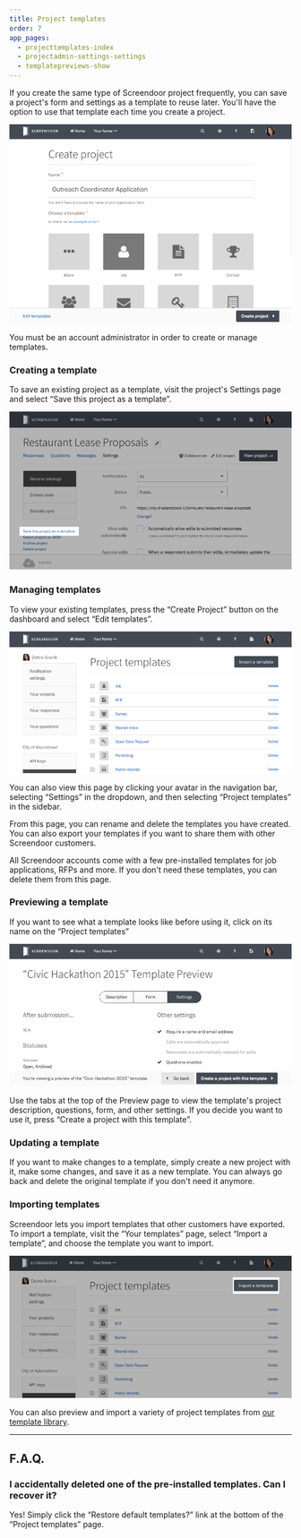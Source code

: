 ```yaml
---
title: Project templates
order: 7
app_pages:
  - projecttemplates-index
  - projectadmin-settings-settings
  - templatepreviews-show
---
```


If you create the same type of Screendoor project frequently, you can save a project's form and settings as a template to reuse later. You'll have the option to use that template each time you create a project.

![Choosing a template.](../images/create_project_2.png)

You must be an account administrator in order to create or manage templates.

### Creating a template

To save an existing project as a template, visit the project's Settings page and select &ldquo;Save this project as a template&rdquo;.

![Saving a project as a template.](../images/templates_1.png)

### Managing templates

To view your existing templates, press the &ldquo;Create Project&rdquo; button on the dashboard and select &ldquo;Edit templates&rdquo;.

![Managing your templates.](../images/templates_2.png)

You can also view this page by clicking your avatar in the navigation bar, selecting &ldquo;Settings&rdquo; in the dropdown, and then selecting &ldquo;Project templates&rdquo; in the sidebar.

From this page, you can rename and delete the templates you have created. You can also export your templates if you want to share them with other Screendoor customers.

All Screendoor accounts come with a few pre-installed templates for job applications, RFPs and more. If you don't need these templates, you can delete them from this page.

### Previewing a template

If you want to see what a template looks like before using it, click on its name on the &ldquo;Project templates&rdquo;

![Previewing a template.](../images/templates_3.png)

Use the tabs at the top of the Preview page to view the template's project description, questions, form, and other settings. If you decide you want to use it, press &ldquo;Create a project with this template&rdquo;.

### Updating a template

If you want to make changes to a template, simply create a new project with it, make some changes, and save it as a new template. You can always go back and delete the original template if you don't need it anymore.

### Importing templates

Screendoor lets you import templates that other customers have exported. To import a template, visit the &ldquo;Your templates&rdquo; page, select &ldquo;Import a template&rdquo;, and choose the template you want to import.

![Importing a template.](../images/templates_4.png)

You can also preview and import a variety of project templates from [our template library](https://github.com/dobtco/screendoor-project-templates).

---

## F.A.Q.

### I accidentally deleted one of the pre-installed templates. Can I recover it?
Yes! Simply click the &ldquo;Restore default templates?&rdquo; link at the bottom of the &ldquo;Project templates&rdquo; page.
